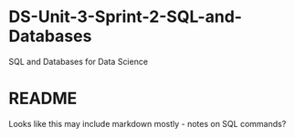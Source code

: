 # DS-Unit-3-Sprint-2-SQL-and-Databases
SQL and Databases for Data Science

# README
Looks like this may include markdown mostly - notes on SQL commands?
